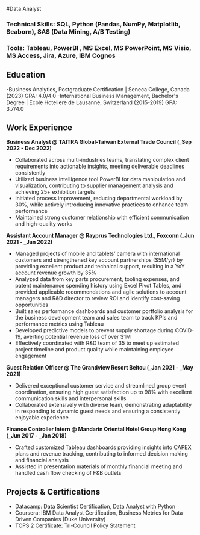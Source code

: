 #Data Analyst

### Technical Skills: SQL, Python (Pandas, NumPy, Matplotlib, Seaborn), SAS (Data Mining, A/B Testing)
### Tools: Tableau, PowerBI , MS Excel, MS PowerPoint, MS Visio, MS Access, Jira, Azure, IBM Cognos

## Education
-Business Analytics, Postgraduate Certification | Seneca College, Canada (2023) GPA: 4.0/4.0
-International Business Management, Bachelor's Degree | Ecole Hoteliere de Lausanne, Switzerland (2015-2019) GPA: 3.7/4.0

## Work Experience
**Business Analyst @ TAITRA Global-Taiwan External Trade Council (_Sep 2022 - Dec 2022)**
- Collaborated across multi-industries teams, translating complex client requirements into actionable insights, meeting deliverable deadlines consistently
- Utilized business intelligence tool PowerBI for data manipulation and visualization, contributing to supplier management analysis and achieving 25+ exhibition targets
- Initiated process improvement, reducing departmental workload by 30%, while actively introducing innovative practices to enhance team performance
- Maintained strong customer relationship with efficient communication and high-quality works

**Assistant Account Manager @ Rayprus Technologies Ltd., Foxconn (_Jun 2021 - _Jan 2022)**
- Managed projects of mobile and tablets’ camera with international customers and strengthened key account partnerships ($5M/yr) by providing excellent product and technical support, resulting in a YoY account revenue growth by 35%
- Analyzed data from key parts procurement, tooling expenses, and patent maintenance spending history using Excel Pivot Tables, and provided applicable recommendations and agile solutions to account managers and R&D director to review ROI and identify cost-saving opportunities
- Built sales performance dashboards and customer portfolio analysis for the business development team and sales team to track KPIs and performance metrics using Tableau
- Developed predictive models to prevent supply shortage during COVID-19, averting potential revenue loss of over $1M
- Effectively coordinated with R&D team of 35 to meet up estimated project timeline and product quality while maintaining employee engagement

**Guest Relation Officer @ The Grandview Resort Beitou (_Jan 2021 - _May 2021)** 
- Delivered exceptional customer service and streamlined group event coordination, ensuring high guest satisfaction up to 98% with excellent communication skills and interpersonal skills
- Collaborated extensively with diverse team, demonstrating adaptability in responding to dynamic guest needs and ensuring a consistently enjoyable experience

**Finance Controller Intern @ Mandarin Oriental Hotel Group Hong Kong (_Jun 2017 - _Jan 2018)**
- Crafted customized Tableau dashboards providing insights into CAPEX plans and revenue tracking, contributing to informed decision making and financial analysis
- Assisted in presentation materials of monthly financial meeting and handled cash flow checking of F&B outlets


## Projects & Certifications
- Datacamp: Data Scientist Certification, Data Analyst with Python
- Coursera: IBM Data Analyst Certification, Business Metrics for Data Driven Companies (Duke University)
- TCPS 2 Certificate: Tri-Council Policy Statement
